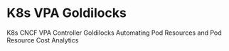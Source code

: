# K8s VPA Goldilocks
K8s CNCF VPA Controller Goldilocks Automating Pod Resources and Pod Resource Cost Analytics
